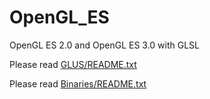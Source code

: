 OpenGL_ES
=========

OpenGL ES 2.0 and OpenGL ES 3.0 with GLSL

Please read [GLUS/README.txt](https://github.com/McNopper/OpenGL_ES/blob/master/GLUS/README.txt)

Please read [Binaries/README.txt](https://github.com/McNopper/OpenGL_ES/blob/master/GLUS/README.txt)
